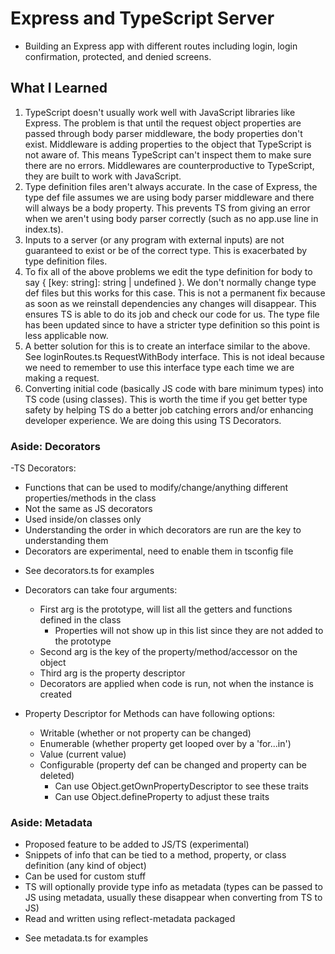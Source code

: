 # Express and TypeScript Server

- Building an Express app with different routes including login, login confirmation, protected, and denied screens.

## What I Learned

1. TypeScript doesn't usually work well with JavaScript libraries like Express. The problem is that until the request object properties are passed through body parser middleware, the body properties don't exist. Middleware is adding properties to the object that TypeScript is not aware of. This means TypeScript can't inspect them to make sure there are no errors. Middlewares are counterproductive to TypeScript, they are built to work with JavaScript.
2. Type definition files aren't always accurate. In the case of Express, the type def file assumes we are using body parser middleware and there will always be a body property. This prevents TS from giving an error when we aren't using body parser correctly (such as no app.use line in index.ts).
3. Inputs to a server (or any program with external inputs) are not guaranteed to exist or be of the correct type. This is exacerbated by type definition files.
4. To fix all of the above problems we edit the type definition for body to say { [key: string]: string | undefined }. We don't normally change type def files but this works for this case. This is not a permanent fix because as soon as we reinstall dependencies any changes will disappear. This ensures TS is able to do its job and check our code for us. The type file has been updated since to have a stricter type definition so this point is less applicable now.
5. A better solution for this is to create an interface similar to the above. See loginRoutes.ts RequestWithBody interface. This is not ideal because we need to remember to use this interface type each time we are making a request.
6. Converting initial code (basically JS code with bare minimum types) into TS code (using classes). This is worth the time if you get better type safety by helping TS do a better job catching errors and/or enhancing developer experience. We are doing this using TS Decorators.

### Aside: Decorators

-TS Decorators:

- Functions that can be used to modify/change/anything different properties/methods in the class
- Not the same as JS decorators
- Used inside/on classes only
- Understanding the order in which decorators are run are the key to understanding them
- Decorators are experimental, need to enable them in tsconfig file

* See decorators.ts for examples

* Decorators can take four arguments:

  - First arg is the prototype, will list all the getters and functions defined in the class
    - Properties will not show up in this list since they are not added to the prototype
  - Second arg is the key of the property/method/accessor on the object
  - Third arg is the property descriptor
  - Decorators are applied when code is run, not when the instance is created

* Property Descriptor for Methods can have following options:
  - Writable (whether or not property can be changed)
  - Enumerable (whether property get looped over by a 'for...in')
  - Value (current value)
  - Configurable (property def can be changed and property can be deleted)
    - Can use Object.getOwnPropertyDescriptor to see these traits
    * Can use Object.defineProperty to adjust these traits

### Aside: Metadata

- Proposed feature to be added to JS/TS (experimental)
- Snippets of info that can be tied to a method, property, or class definition (any kind of object)
- Can be used for custom stuff
- TS will optionally provide type info as metadata (types can be passed to JS using metadata, usually these disappear when converting from TS to JS)
- Read and written using reflect-metadata packaged

* See metadata.ts for examples
